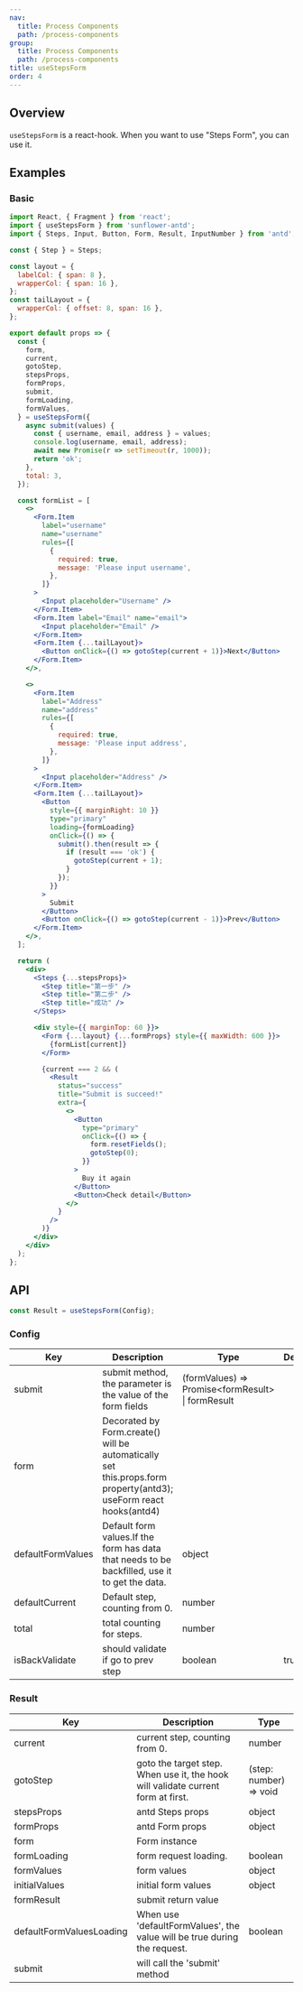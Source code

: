 ```yaml
---
nav:
  title: Process Components
  path: /process-components
group:
  title: Process Components
  path: /process-components
title: useStepsForm
order: 4
---
```


## Overview

`useStepsForm` is a react-hook. When you want to use "Steps Form", you can use it.

## Examples

### Basic

```jsx
import React, { Fragment } from 'react';
import { useStepsForm } from 'sunflower-antd';
import { Steps, Input, Button, Form, Result, InputNumber } from 'antd';

const { Step } = Steps;

const layout = {
  labelCol: { span: 8 },
  wrapperCol: { span: 16 },
};
const tailLayout = {
  wrapperCol: { offset: 8, span: 16 },
};

export default props => {
  const {
    form,
    current,
    gotoStep,
    stepsProps,
    formProps,
    submit,
    formLoading,
    formValues,
  } = useStepsForm({
    async submit(values) {
      const { username, email, address } = values;
      console.log(username, email, address);
      await new Promise(r => setTimeout(r, 1000));
      return 'ok';
    },
    total: 3,
  });

  const formList = [
    <>
      <Form.Item
        label="username"
        name="username"
        rules={[
          {
            required: true,
            message: 'Please input username',
          },
        ]}
      >
        <Input placeholder="Username" />
      </Form.Item>
      <Form.Item label="Email" name="email">
        <Input placeholder="Email" />
      </Form.Item>
      <Form.Item {...tailLayout}>
        <Button onClick={() => gotoStep(current + 1)}>Next</Button>
      </Form.Item>
    </>,

    <>
      <Form.Item
        label="Address"
        name="address"
        rules={[
          {
            required: true,
            message: 'Please input address',
          },
        ]}
      >
        <Input placeholder="Address" />
      </Form.Item>
      <Form.Item {...tailLayout}>
        <Button
          style={{ marginRight: 10 }}
          type="primary"
          loading={formLoading}
          onClick={() => {
            submit().then(result => {
              if (result === 'ok') {
                gotoStep(current + 1);
              }
            });
          }}
        >
          Submit
        </Button>
        <Button onClick={() => gotoStep(current - 1)}>Prev</Button>
      </Form.Item>
    </>,
  ];

  return (
    <div>
      <Steps {...stepsProps}>
        <Step title="第一步" />
        <Step title="第二步" />
        <Step title="成功" />
      </Steps>

      <div style={{ marginTop: 60 }}>
        <Form {...layout} {...formProps} style={{ maxWidth: 600 }}>
          {formList[current]}
        </Form>

        {current === 2 && (
          <Result
            status="success"
            title="Submit is succeed!"
            extra={
              <>
                <Button
                  type="primary"
                  onClick={() => {
                    form.resetFields();
                    gotoStep(0);
                  }}
                >
                  Buy it again
                </Button>
                <Button>Check detail</Button>
              </>
            }
          />
        )}
      </div>
    </div>
  );
};
```

## API

```js
const Result = useStepsForm(Config);
```

### Config

<table>
  <thead>
    <tr>
      <th>Key</th>
      <th>Description</th>
      <th>Type</th>
      <th>Default</th>
    </tr>
  </thead>
  <tbody>
    <tr>
      <td>submit</td>
      <td>submit method, the parameter is the value of the form fields</td>
      <td>(formValues) => Promise&lt;formResult&gt; | formResult</td>
      <td></td>
    </tr>
    <tr>
      <td>form</td>
      <td>Decorated by Form.create() will be automatically set this.props.form property(antd3); useForm react hooks(antd4)</td>
      <td></td>
      <td></td>
    </tr>
    <tr>
      <td>defaultFormValues</td>
      <td>Default form values.If the form has data that needs to be backfilled, use it to get the data.</td>
      <td>object</td>
      <td dangerouslySetInnerHTML={{__html: '{}'}}></td>
    </tr>
    <tr>
      <td>defaultCurrent</td>
      <td>Default step, counting from 0.</td>
      <td>number</td>
      <td dangerouslySetInnerHTML={{__html: '0'}}></td>
    </tr>
    <tr>
      <td>total</td>
      <td>total counting for steps.</td>
      <td>number</td>
      <td></td>
    </tr>
    <tr>
      <td>isBackValidate</td>
      <td>should validate if go to prev step</td>
      <td>boolean</td>
      <td>true</td>
    </tr>
  </tbody>
</table>

### Result

<table>
  <thead>
    <tr>
      <th>Key</th>
      <th>Description</th>
      <th>Type</th>
    </tr>
  </thead>
  <tbody>
    <tr>
      <td>current</td>
      <td>current step, counting from 0.</td>
      <td>number</td>
    </tr>
    <tr>
      <td>gotoStep</td>
      <td>goto the target step. When use it, the hook will validate current form at first.</td>
      <td>(step: number) =&gt; void</td>
    </tr>
    <tr>
      <td>stepsProps</td>
      <td>antd Steps props</td>
      <td>object</td>
    </tr>
    <tr>
      <td>formProps</td>
      <td>antd Form props</td>
      <td>object</td>
    </tr>
    <tr>
      <td>form</td>
      <td>Form instance</td>
      <td></td>
    </tr>
    <tr>
      <td>formLoading</td>
      <td>form request loading.</td>
      <td>boolean</td>
    </tr>
    <tr>
      <td>formValues</td>
      <td>form values</td>
      <td>object</td>
    </tr>
    <tr>
      <td>initialValues</td>
      <td>initial form values</td>
      <td>object</td>
    </tr>
    <tr>
      <td>formResult</td>
      <td>submit return value</td>
      <td></td>
    </tr>
    <tr>
      <td>defaultFormValuesLoading</td>
      <td>When use 'defaultFormValues', the value will be true during the request.</td>
      <td>boolean</td>
    </tr>
    <tr>
      <td>submit</td>
      <td>will call the 'submit' method</td>
      <td></td>
    </tr>
  </tbody>
</table>
